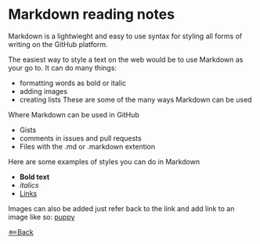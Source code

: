 # Markdown reading notes
 Markdown is a lightwieght and easy to use syntax for styling all forms of writing on the GitHub platform.

 The easiest way to style a text on the web would be to use Markdown as your go to. It can do many things:
  - formatting words as bold or italic
  - adding images
  - creating lists
These are some of the many ways Markdown can be used

Where Markdown can be used in GitHub 
  - Gists
  - comments in issues and pull requests
  - Files with the .md or .markdown extention


  Here are some examples of styles you can do in Markdown
   - **Bold text**
   - *italics*
   - [Links](http://manpages.ubuntu.com/manpages/artful/en/man7/man-pages.7.html) 


   Images can also be added just refer back to the link and add link to an image like so:
   [puppy](https://images.unsplash.com/photo-1565643985681-5869a70e733f?ixlib=rb-1.2.1&ixid=eyJhcHBfaWQiOjEyMDd9&auto=format&fit=crop&w=500&q=60)


[<==Back](README.md)